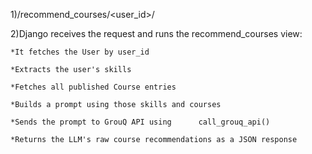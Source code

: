 
1)/recommend_courses/<user_id>/



2)Django receives the request and runs the recommend_courses view:

    *It fetches the User by user_id

    *Extracts the user's skills

    *Fetches all published Course entries

    *Builds a prompt using those skills and courses

    *Sends the prompt to GrouQ API using      call_grouq_api()

    *Returns the LLM's raw course recommendations as a JSON response